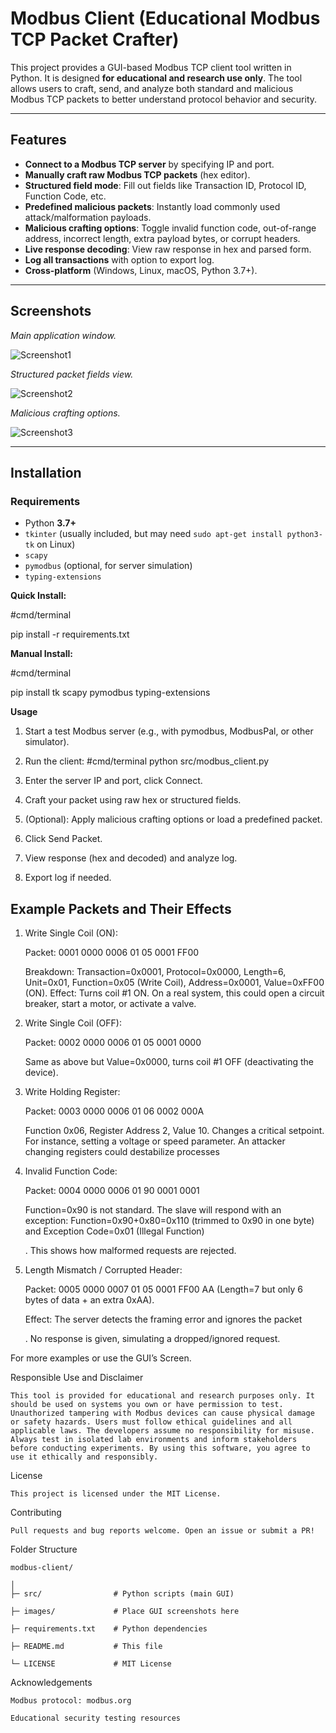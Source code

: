 # Modbus Client (Educational Modbus TCP Packet Crafter)

This project provides a GUI-based Modbus TCP client tool written in Python. It is designed **for educational and research use only**. The tool allows users to craft, send, and analyze both standard and malicious Modbus TCP packets to better understand protocol behavior and security.

---

## Features

- **Connect to a Modbus TCP server** by specifying IP and port.
- **Manually craft raw Modbus TCP packets** (hex editor).
- **Structured field mode**: Fill out fields like Transaction ID, Protocol ID, Function Code, etc.
- **Predefined malicious packets**: Instantly load commonly used attack/malformation payloads.
- **Malicious crafting options**: Toggle invalid function code, out-of-range address, incorrect length, extra payload bytes, or corrupt headers.
- **Live response decoding**: View raw response in hex and parsed form.
- **Log all transactions** with option to export log.
- **Cross-platform** (Windows, Linux, macOS, Python 3.7+).

---

## Screenshots


*Main application window.*

![Screenshot1](images/screenshot1.png)  




*Structured packet fields view.*

![Screenshot2](images/screenshot2.png)  




*Malicious crafting options.*

![Screenshot3](images/screenshot3.png)  




---

## Installation

### **Requirements**

- Python **3.7+**
- `tkinter` (usually included, but may need `sudo apt-get install python3-tk` on Linux)
- `scapy`
- `pymodbus` (optional, for server simulation)
- `typing-extensions`

**Quick Install:**

#cmd/terminal

pip install -r requirements.txt


**Manual Install:**

#cmd/terminal

pip install tk scapy pymodbus typing-extensions

**Usage**
1. Start a test Modbus server (e.g., with pymodbus, ModbusPal, or other simulator).

2. Run the client:
    #cmd/terminal
    python src/modbus_client.py

3. Enter the server IP and port, click Connect.

4. Craft your packet using raw hex or structured fields.

5. (Optional): Apply malicious crafting options or load a predefined packet.

6. Click Send Packet.

7. View response (hex and decoded) and analyze log.

8. Export log if needed.
   

## Example Packets and Their Effects

1. Write Single Coil (ON):
   
    Packet: 0001 0000 0006 01 05 0001 FF00
   
    Breakdown: Transaction=0x0001, Protocol=0x0000, Length=6, Unit=0x01, Function=0x05 (Write Coil), Address=0x0001, Value=0xFF00 (ON).
    Effect: Turns coil #1 ON. On a real system, this could open a circuit breaker, start a motor, or activate a valve.


3. Write Single Coil (OFF):
   
    Packet: 0002 0000 0006 01 05 0001 0000
   
    Same as above but Value=0x0000, turns coil #1 OFF (deactivating the device).

4. Write Holding Register:
   
    Packet: 0003 0000 0006 01 06 0002 000A
   
    Function 0x06, Register Address 2, Value 10. Changes a critical setpoint. For instance, setting a voltage or speed parameter. An attacker changing registers could destabilize processes
    

5. Invalid Function Code:
   
    Packet: 0004 0000 0006 01 90 0001 0001
   
    Function=0x90 is not standard. The slave will respond with an exception: Function=0x90+0x80=0x110 (trimmed to 0x90 in one byte) and Exception Code=0x01 (Illegal Function)
   
    . This shows how malformed requests are rejected.

6. Length Mismatch / Corrupted Header:
   
    Packet: 0005 0000 0007 01 05 0001 FF00 AA (Length=7 but only 6 bytes of data + an extra 0xAA).
   
    Effect: The server detects the framing error and ignores the packet
    
    . No response is given, simulating a dropped/ignored request.


For more examples or use the GUI’s Screen.


Responsible Use and Disclaimer

    This tool is provided for educational and research purposes only. It should be used on systems you own or have permission to test. Unauthorized tampering with Modbus devices can cause physical damage or safety hazards. Users must follow ethical guidelines and all applicable laws. The developers assume no responsibility for misuse. Always test in isolated lab environments and inform stakeholders before conducting experiments. By using this software, you agree to use it ethically and responsibly.


License
    
    This project is licensed under the MIT License.

Contributing
   
    Pull requests and bug reports welcome. Open an issue or submit a PR!


Folder Structure
    
    modbus-client/
    
    │
    ├─ src/                # Python scripts (main GUI)
    
    ├─ images/             # Place GUI screenshots here
    
    ├─ requirements.txt    # Python dependencies
    
    ├─ README.md           # This file
    
    └─ LICENSE             # MIT License

Acknowledgements
    
    Modbus protocol: modbus.org
    
    Educational security testing resources
